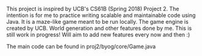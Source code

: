 This project is inspired by UCB's CS61B (Spring 2018) Project 2. The intention is for me to practice writing scalable and maintainable code using Java. 
It is a maze-like game meant to be run locally. The game engine is created by UCB. World generation and other features done by me. 
This is still work in progress! Will aim to add new features every now and then :) 

The main code can be found in proj2/byog/core/Game.java 
